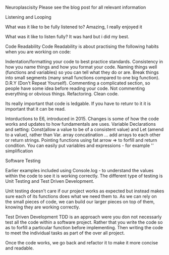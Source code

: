 Neuroplascisity 
Please see the blog post for all relevant information

Listening and Looping

What was it like to be fully listened to?
Amazing, I really enjoyed it

What was it like to listen fully?
It was hard but i did my best.

Code Readability
Code Readability is about practising the following habits when you are working on code:

Indentation/formatting your code to best practice standards.
Consistency in how you name things and how you format your code.
Naming things well (functions and variables) so you can tell what they do or are.
Break things into small segments (many small functions compared to one big function).
D.R.Y (Don't Repeat Yourself).
Commenting a complicated section, so people have some idea before reading your code.
Not commenting everything or obvious things.
Refactoring.
Clean code.

Its really important that code is ledgable. If you have to retunr to it it is important that it can be read. 


Intorductions to E6, introduced in 2015. Changes is some of how the code works and updates to how fundamentals are uses.
Variable Declarations and setting: Const(allow a value to be of a consistent value) and Let (amend to a value), rather than Var.
array concatination ... add arrays to each other or return strings. 
Pointing functions using fat arrow => to forfill and return condition.
You can easily put variables and expressions - for example '' simplification


Software Testing

Earlier examples included using Console.log - to understand the values within the code to see it is working correctly. The different type of testing is Unit Testing and Test Driven Development. 

Unit testing doesn't care if our project works as expected but instead makes sure each of its functions does what we need them to. As we can rely on the small pieces of code, we can build our larger pieces on top of them, knowing they are working correctly.

Test Driven Development
TDD is an approach were you don not necessarly test all the code within a software project. Rather that you write the code so as to forfill a particular function before implementing. Then writing the code to meet the  individual tasks as part of the over all project. 

Once the code works, we go back and refactor it to make it more concise and readable.

